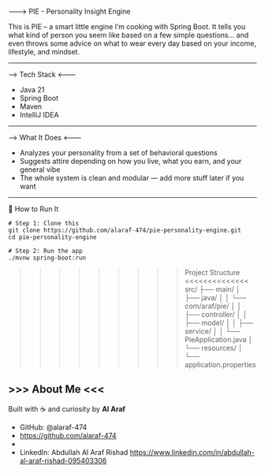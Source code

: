 ---> PIE  - Personality Insight Engine

This is PIE – a smart little engine I’m cooking with Spring Boot.
It tells you what kind of person you seem like based on a few simple questions...
and even throws some advice on what to wear every day based on your income, lifestyle, and mindset. 

---

--> Tech Stack <---

- Java 21
- Spring Boot
- Maven
- IntelliJ IDEA 

---

--> What It Does <---

- Analyzes your personality from a set of behavioral questions 
- Suggests attire depending on how you live, what you earn, and your general vibe 
- The whole system is clean and modular — add more stuff later if you want 

---

 🚀 How to Run It

```
# Step 1: Clone this 
git clone https://github.com/alaraf-474/pie-personality-engine.git
cd pie-personality-engine

# Step 2: Run the app
./mvnw spring-boot:run
```
>>>>>>>>> Project Structure <<<<<<<<<<<<<<
src/
├── main/
│   ├── java/
│   │   └── com/araf/pie/
│   │       ├── controller/
│   │       ├── model/
│   │       ├── service/
│   │       └── PieApplication.java
│   └── resources/
│       └── application.properties

## >>> About Me <<< ##
Built with ☕ and curiosity by **Al Araf**  
- GitHub: @alaraf-474
- https://github.com/alaraf-474
- 
- LinkedIn: Abdullah Al Araf Rishad
  https://www.linkedin.com/in/abdullah-al-araf-rishad-095403306 



